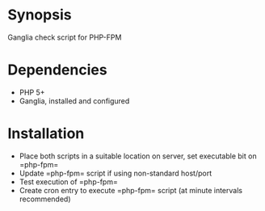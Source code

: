 # Synopsis

Ganglia check script for PHP-FPM

# Dependencies

  - PHP 5+
  - Ganglia, installed and configured

# Installation

  - Place both scripts in a suitable location on server, set executable bit on =php-fpm=
  - Update =php-fpm= script if using non-standard host/port
  - Test execution of =php-fpm=
  - Create cron entry to execute =php-fpm= script (at minute intervals recommended)
